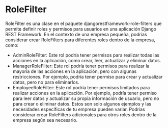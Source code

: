 # RoleFilter

RoleFilter es una clase en el paquete djangorestframework-role-filters que permite definir roles y permisos para usuarios en una aplicación Django REST Framework. En el contexto de una empresa pequeña, podrías considerar crear RoleFilters para diferentes roles dentro de la empresa, como:

- AdminRoleFilter: Este rol podría tener permisos para realizar todas las acciones en la aplicación, como crear, leer, actualizar y eliminar datos.
- ManagerRoleFilter: Este rol podría tener permisos para realizar la mayoría de las acciones en la aplicación, pero con algunas restricciones. Por ejemplo, podría tener permiso para crear y actualizar datos, pero no para eliminarlos.
- EmployeeRoleFilter: Este rol podría tener permisos limitados para realizar acciones en la aplicación. Por ejemplo, podría tener permiso para leer datos y actualizar su propia información de usuario, pero no para crear o eliminar datos.
Estos son solo algunos ejemplos y las necesidades específicas de tu empresa pueden variar. Podrías considerar crear RoleFilters adicionales para otros roles dentro de la empresa según sea necesario.